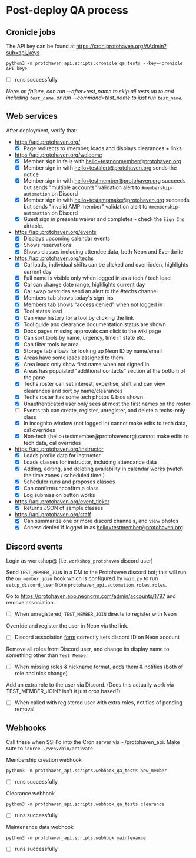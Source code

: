 # Post-deploy QA process

## Cronicle jobs

The API key can be found at https://cron.protohaven.org/#Admin?sub=api_keys

```shell
python3 -m protohaven_api.scripts.cronicle_qa_tests --key=<cronicle API key>
```
* [ ] runs successfully

*Note: on failure, can run --after=test_name to skip all tests up to and including `test_name`, or run --command=test_name to just run `test_name`.*

## Web services

After deployment, verify that:

* https://api.protohaven.org/
  * [x] Page redirects to /member, loads and displays clearances + links
* https://api.protohaven.org/welcome
  * [x] Member sign in fails with hello+testnonmember@protohaven.org
  * [x] Member sign in with hello+testalert@protohaven.org sends the notice
  * [x] Member sign in with hello+testmember@protohaven.org succeeds but sends "multiple accounts" validation alert to `#membership-automation` on Discord
  * [x] Member sign in with hello+testampmake@protohaven.org succeeds but sends "invalid AMP member" validation alert to `#membership-automation` on Discord
  * [x] Guest sign in presents waiver and completes - check the `Sign Ins` airtable.
* https://api.protohaven.org/events
  * [x] Displays upcoming calendar events
  * [x] Shows reservations
  * [x] Shows classes including attendee data, both Neon and Eventbrite
* https://api.protohaven.org/techs
  * [x] Cal loads, individual shifts can be clicked and overridden, highlights current day
  * [x] Full name is visible only when logged in as a tech / tech lead
  * [x] Cal can change date range, highlights current day
  * [x] Cal swap overrides send an alert to the #techs channel
  * [x] Members tab shows today's sign-ins
  * [x] Members tab shows "access denied" when not logged in
  * [x] Tool states load
  * [x] Can view history for a tool by clicking the link
  * [x] Tool guide and clearance documentation status are shown
  * [x] Docs pages missing approvals can click to the wiki page
  * [x] Can sort tools by name, urgency, time in state etc.
  * [x] Can filter tools by area
  * [x] Storage tab allows for looking up Neon ID by name/email
  * [x] Areas have some leads assigned to them
  * [x] Area leads only show first name when not signed in
  * [x] Areas has populated "additional contacts" section at the bottom of the pane
  * [x] Techs roster can set interest, expertise, shift and can view clearances and sort by name/clearances
  * [x] Techs roster has some tech photos & bios shown
  * [x] Unauthenticated user only sees at most the first names on the roster
  * [ ] Events tab can create, register, unregister, and delete a techs-only class
  * [x] In incognito window (not logged in) cannot make edits to tech data, cal overrides
  * [x] Non-tech (hello+testmember@protohavenorg) cannot make edits to tech data, cal overrides
* https://api.protohaven.org/instructor
  * [x] Loads profile data for instructor
  * [x] Loads classes for instructor, including attendance data
  * [x] Adding, editing, and deleting availability in calendar works (watch the time zones / scheduled time!)
  * [x] Scheduler runs and proposes classes
  * [x] Can confirm/unconfirm a class
  * [x] Log submission button works
* https://api.protohaven.org/event_ticker
  * [x] Returns JSON of sample classes
* https://api.protohaven.org/staff
  * [x] Can summarize one or more discord channels, and view photos
  * [x] Access denied if logged in as hello+testmember@protohaven.org

## Discord events

Login as workshop@ (i.e. `workshop_protohaven` discord user)

Send `TEST_MEMBER_JOIN` in a DM to the Protohaven discord bot; this will
run the `on_member_join` hook which is configured by `main.py` to run
`setup_discord_user` from `protohaven_api.automation.roles.roles`.

Go to https://protohaven.app.neoncrm.com/admin/accounts/1797 and remove association.

* [ ] When unregistered, `TEST_MEMBER_JOIN` directs to register with Neon

Override and register the user in Neon via the link.

* [ ] Discord association [form](https://staging.api.protohaven.org/member?discord_id=asdf) correctly sets discord ID on Neon account

Remove all roles from Discord user, and change its display name to something other than `Test Member`.

* [ ] When missing roles & nickname format, adds them & notifies (both of role and nick change)

Add an extra role to the user via Discord. (Does this actually work via TEST_MEMBER_JOIN? Isn't it just cron based?)

* [ ] When called with registered user with extra roles, notifies of pending removal

## Webhooks

Call these when SSH'd into the Cron server via ~/protohaven_api. Make sure to `source ./venv/bin/activate`

Membership creation webhook

```shell
python3 -m protohaven_api.scripts.webhook_qa_tests new_member
```
* [ ] runs successfully

Clearance webhook

```shell
python3 -m protohaven_api.scripts.webhook_qa_tests clearance
```
* [ ] runs successfully

Maintenance data webhook

```shell
python3 -m protohaven_api.scripts.webhook maintenance
```
* [ ] runs successfully
